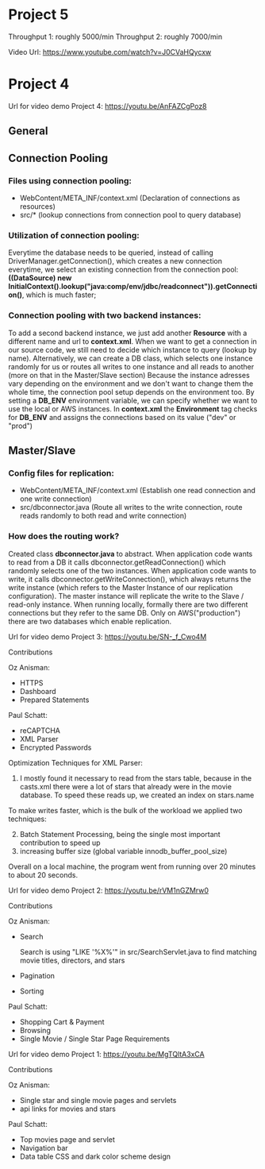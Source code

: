 # Project 5
Throughput 1: roughly 5000/min
Throughput 2: roughly 7000/min

Video Url: https://www.youtube.com/watch?v=J0CVaHQycxw
# Project 4
Url for video demo Project 4: https://youtu.be/AnFAZCgPoz8

## General
## Connection Pooling
  ### Files using connection pooling:
  * WebContent/META_INF/context.xml (Declaration of connections as resources)
  * src/*  (lookup connections from connection pool to query database)

  ### Utilization of connection pooling:
  Everytime the database needs to be queried, instead of calling DriverManager.getConnection(), which creates a new connection everytime, we select an existing connection from the connection pool: **((DataSource) new InitialContext().lookup("java:comp/env/jdbc/readconnect")).getConnection()**, which is much faster;

  ### Connection pooling with two backend instances:
  To add a second backend instance, we just add another **Resource** with a different name and url to **context.xml**. When we want to get a connection in our source code, we still need to decide which instance to query (lookup by name). Alternatively, we can create a DB class, which selects one instance randomly for us or routes all writes to one instance and all reads to another (more on that in the Master/Slave section) Because the instance adresses vary depending on the environment and we don't want to change them the whole time, the connection pool setup depends on the environment too. By setting a **DB_ENV** environment variable, we can specify whether we want to use the local or AWS instances. In **context.xml** the **Environment** tag checks for **DB_ENV** and assigns the connections based on its value ("dev" or "prod")
  
## Master/Slave
  ### Config files for replication:
  * WebContent/META_INF/context.xml (Establish one read connection and one write connection)
  * src/dbconnector.java (Route all writes to the write connection, route reads randomly to both read and write connection)

  ### How does the routing work?
  Created class **dbconnector.java** to abstract. When application code wants to read from a DB it calls dbconnector.getReadConnection() which randomly selects one of the two instances. When application code wants to write, it calls dbconnector.getWriteConnection(), which always returns the write instance (which refers to the Master Instance of our replication configuration). The master instance will replicate the write to the Slave / read-only instance. When running locally, formally there are two different connections but they refer to the same DB. Only on AWS("production") there are two databases which enable replication.
  
Url for video demo Project 3: https://youtu.be/SN-_f_Cwo4M

Contributions

Oz Anisman: 

*  HTTPS
*  Dashboard
*  Prepared Statements

Paul Schatt:

*  reCAPTCHA
*  XML Parser
*  Encrypted Passwords

Optimization Techniques for XML Parser:

1) I mostly found it necessary to read from the stars table, because in the casts.xml there were a lot of stars that already were in the movie database. To speed these reads up, we created an index on stars.name

To make writes faster, which is the bulk of the workload we applied two techniques:

2) Batch Statement Processing, being the single most important contribution to speed up
3) increasing buffer size (global variable innodb_buffer_pool_size)

Overall on a local machine, the program went from running over 20 minutes to about 20 seconds.

Url for video demo Project 2: https://youtu.be/rVM1nGZMrw0

Contributions

Oz Anisman:

* Search

  Search is using "LIKE '%X%'" in src/SearchServlet.java to find matching movie titles, directors, and stars
* Pagination
* Sorting

Paul Schatt:
* Shopping Cart & Payment
* Browsing
* Single Movie / Single Star Page Requirements


Url for video demo Project 1: https://youtu.be/MgTQltA3xCA

Contributions

Oz Anisman:

* Single star and single movie pages and servlets
* api links for movies and stars

Paul Schatt:
* Top movies page and servlet
* Navigation bar
* Data table CSS and dark color scheme design
